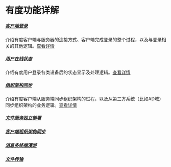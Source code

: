 # 有度功能详解

##### [客户端登录](./functions/login)

介绍有度客户端与服务器的连接方式、客户端完成登录的整个过程，以及与登录相关的其他逻辑。[查看详情](./functions/login)

##### [用户在线状态](./functions/status)

介绍有度用户登录各类设备后的状态显示及处理逻辑。[查看详情](./functions/status)

##### [组织架构同步](./functions/orgsync)

介绍有度客户端从服务端同步组织架构的过程，以及从第三方系统（比如AD域）同步组织架构的业务逻辑。[查看详情](./functions/orgsync)

##### [文件服务独立部署](./functions/filesvrdeploy)

##### [客户端组织架构同步](./functions/客户端组织架构同步)

##### [消息多终端漫游](./functions/消息多终端漫游)

##### [文件传输](./functions/文件传输)

